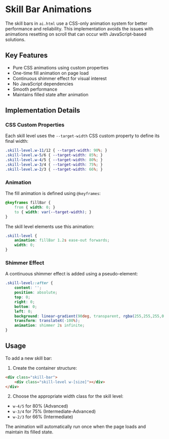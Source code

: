 # Skill Bar Animations

The skill bars in `ai.html` use a CSS-only animation system for better performance and reliability. This implementation avoids the issues with animations resetting on scroll that can occur with JavaScript-based solutions.

## Key Features

- Pure CSS animations using custom properties
- One-time fill animation on page load
- Continuous shimmer effect for visual interest
- No JavaScript dependencies
- Smooth performance
- Maintains filled state after animation

## Implementation Details

### CSS Custom Properties

Each skill level uses the `--target-width` CSS custom property to define its final width:

```css
.skill-level.w-11/12 { --target-width: 90%; }
.skill-level.w-5/6 { --target-width: 85%; }
.skill-level.w-4/5 { --target-width: 80%; }
.skill-level.w-3/4 { --target-width: 75%; }
.skill-level.w-2/3 { --target-width: 66%; }
```

### Animation

The fill animation is defined using `@keyframes`:

```css
@keyframes fillBar {
    from { width: 0; }
    to { width: var(--target-width); }
}
```

The skill level elements use this animation:

```css
.skill-level {
    animation: fillBar 1.2s ease-out forwards;
    width: 0;
}
```

### Shimmer Effect

A continuous shimmer effect is added using a pseudo-element:

```css
.skill-level::after {
    content: '';
    position: absolute;
    top: 0;
    right: 0;
    bottom: 0;
    left: 0;
    background: linear-gradient(90deg, transparent, rgba(255,255,255,0.2), transparent);
    transform: translateX(-100%);
    animation: shimmer 2s infinite;
}
```

## Usage

To add a new skill bar:

1. Create the container structure:
```html
<div class="skill-bar">
    <div class="skill-level w-[size]"></div>
</div>
```

2. Choose the appropriate width class for the skill level:
- `w-4/5` for 80% (Advanced)
- `w-3/4` for 75% (Intermediate-Advanced)
- `w-2/3` for 66% (Intermediate)

The animation will automatically run once when the page loads and maintain its filled state.